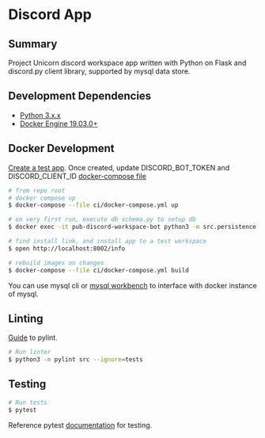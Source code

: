 # Discord App

## Summary

Project Unicorn discord workspace app written with Python on Flask and discord.py client library, supported by mysql data store.

## Development Dependencies

- [Python 3.x.x](https://www.python.org/downloads/)
- [Docker Engine 19.03.0+](https://docs.docker.com/desktop/#download-and-install)

## Docker Development

[Create a test app](https://discord.com/developers/applications). Once created, update DISCORD_BOT_TOKEN and DISCORD_CLIENT_ID [docker-compose file](../../../ci/docker-compose.env)

```bash
# from repo root
# docker compose up
$ docker-compose --file ci/docker-compose.yml up

# on very first run, execute db schema.py to setup db
$ docker exec -it pub-discord-workspace-bot python3 -m src.persistence.schema schema.py

# find install link, and install app to a test workspace
$ open http://localhost:8002/info

# rebuild images on changes
$ docker-compose --file ci/docker-compose.yml build
```

You can use mysql cli or [mysql workbench](https://www.mysql.com/products/workbench/) to interface with docker instance of mysql.

## Linting

[Guide](https://docs.pylint.org/en/1.6.0/tutorial.html) to pylint.

```bash
# Run linter
$ python3 -m pylint src --ignore=tests
```

## Testing

```bash
# Run tests
$ pytest
```

Reference pytest [documentation](https://docs.pytest.org/en/5.4.3/index.html) for testing.
